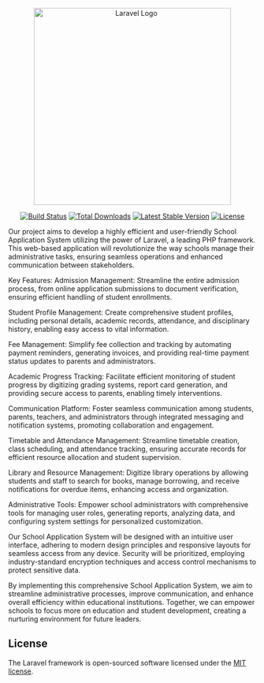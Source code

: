 <p align="center"><a href="https://laravel.com" target="_blank"><img src="https://raw.githubusercontent.com/laravel/art/master/logo-lockup/5%20SVG/2%20CMYK/1%20Full%20Color/laravel-logolockup-cmyk-red.svg" width="400" alt="Laravel Logo"></a></p>

<p align="center">
<a href="https://github.com/laravel/framework/actions"><img src="https://github.com/laravel/framework/workflows/tests/badge.svg" alt="Build Status"></a>
<a href="https://packagist.org/packages/laravel/framework"><img src="https://img.shields.io/packagist/dt/laravel/framework" alt="Total Downloads"></a>
<a href="https://packagist.org/packages/laravel/framework"><img src="https://img.shields.io/packagist/v/laravel/framework" alt="Latest Stable Version"></a>
<a href="https://packagist.org/packages/laravel/framework"><img src="https://img.shields.io/packagist/l/laravel/framework" alt="License"></a>
</p>

Our project aims to develop a highly efficient and user-friendly School Application System utilizing the power of Laravel, a leading PHP framework. This web-based application will revolutionize the way schools manage their administrative tasks, ensuring seamless operations and enhanced communication between stakeholders.

Key Features:
Admission Management: Streamline the entire admission process, from online application submissions to document verification, ensuring efficient handling of student enrollments.

Student Profile Management: Create comprehensive student profiles, including personal details, academic records, attendance, and disciplinary history, enabling easy access to vital information.

Fee Management: Simplify fee collection and tracking by automating payment reminders, generating invoices, and providing real-time payment status updates to parents and administrators.

Academic Progress Tracking: Facilitate efficient monitoring of student progress by digitizing grading systems, report card generation, and providing secure access to parents, enabling timely interventions.

Communication Platform: Foster seamless communication among students, parents, teachers, and administrators through integrated messaging and notification systems, promoting collaboration and engagement.

Timetable and Attendance Management: Streamline timetable creation, class scheduling, and attendance tracking, ensuring accurate records for efficient resource allocation and student supervision.

Library and Resource Management: Digitize library operations by allowing students and staff to search for books, manage borrowing, and receive notifications for overdue items, enhancing access and organization.

Administrative Tools: Empower school administrators with comprehensive tools for managing user roles, generating reports, analyzing data, and configuring system settings for personalized customization.

Our School Application System will be designed with an intuitive user interface, adhering to modern design principles and responsive layouts for seamless access from any device. Security will be prioritized, employing industry-standard encryption techniques and access control mechanisms to protect sensitive data.

By implementing this comprehensive School Application System, we aim to streamline administrative processes, improve communication, and enhance overall efficiency within educational institutions. Together, we can empower schools to focus more on education and student development, creating a nurturing environment for future leaders.

## License

The Laravel framework is open-sourced software licensed under the [MIT license](https://opensource.org/licenses/MIT).

